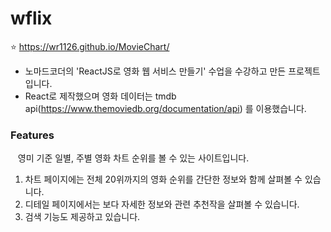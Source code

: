 # wflix

⭐️ https://wr1126.github.io/MovieChart/
* 노마드코더의 'ReactJS로 영화 웹 서비스 만들기' 수업을 수강하고 만든 프로젝트입니다.
* React로 제작했으며 영화 데이터는 tmdb api(https://www.themoviedb.org/documentation/api) 를 이용했습니다.

### Features
&nbsp;&nbsp; 영미 기준 일별, 주별 영화 차트 순위를 볼 수 있는 사이트입니다.
1. 차트 페이지에는 전체 20위까지의 영화 순위를 간단한 정보와 함께 살펴볼 수 있습니다.
2. 디테일 페이지에서는 보다 자세한 정보와 관련 추천작을 살펴볼 수 있습니다.
3. 검색 기능도 제공하고 있습니다.
